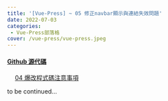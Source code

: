 ```yaml
---
title: '[Vue-Press] ~ 05 修正navbar顯示與連結失效問題'
date: 2022-07-03
categories: 
 - Vue-Press部落格
cover: /vue-press/vue-press.jpeg
---
```


#### <i class="iconfont reco-other" style="color: rgb(66, 152, 245);"></i> [Github 源代碼](https://github.com/I-am-nothing/I-am-nothing.github.io)

&emsp; <Fa-CaretSquareLeft color="rgb(66, 152, 245)"/> [04 爆改程式碼注意事項](/zh-TW/blogs/vue-puess/04-exploding-modify-codes.html)<br/>

to be continued...